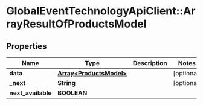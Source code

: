 # GlobalEventTechnologyApiClient::ArrayResultOfProductsModel

## Properties
Name | Type | Description | Notes
------------ | ------------- | ------------- | -------------
**data** | [**Array&lt;ProductsModel&gt;**](ProductsModel.md) |  | [optional] 
**_next** | **String** |  | [optional] 
**next_available** | **BOOLEAN** |  | 

